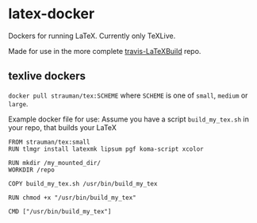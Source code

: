 # latex-docker
Dockers for running LaTeX. Currently only TeXLive.

Made for use in the more complete [travis-LaTeXBuild](https://github.com/Strauman/travis-latexbuild) repo.

## texlive dockers
`docker pull strauman/tex:SCHEME` where `SCHEME` is one of `small`, `medium` or `large`.

Example docker file for use:
Assume you have a script `build_my_tex.sh` in your repo,
that builds your LaTeX

```
FROM strauman/tex:small
RUN tlmgr install latexmk lipsum pgf koma-script xcolor

RUN mkdir /my_mounted_dir/
WORKDIR /repo

COPY build_my_tex.sh /usr/bin/build_my_tex

RUN chmod +x "/usr/bin/build_my_tex"

CMD ["/usr/bin/build_my_tex"]

```
